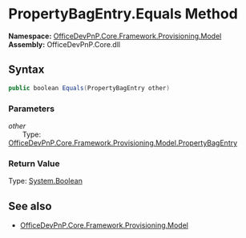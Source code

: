 # PropertyBagEntry.Equals Method  
**Namespace:** [OfficeDevPnP.Core.Framework.Provisioning.Model](OfficeDevPnP.Core.Framework.Provisioning.Model.md)  
**Assembly:** OfficeDevPnP.Core.dll  
## Syntax
```C#
public boolean Equals(PropertyBagEntry other)
```
### Parameters
*other*  
&emsp;&emsp;Type: [OfficeDevPnP.Core.Framework.Provisioning.Model.PropertyBagEntry](OfficeDevPnP.Core.Framework.Provisioning.Model.PropertyBagEntry.md) 
&emsp;&emsp;  
  
### Return Value
Type: [System.Boolean](System.Boolean.md)  

## See also
- [OfficeDevPnP.Core.Framework.Provisioning.Model](OfficeDevPnP.Core.Framework.Provisioning.Model.md)
